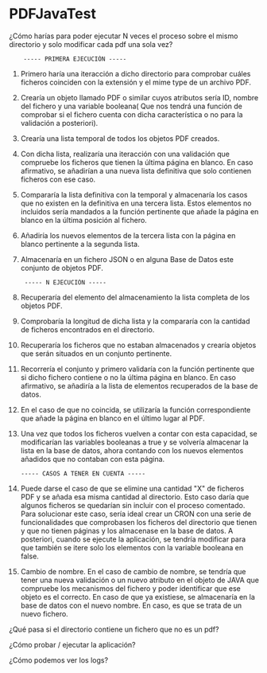 # PDFJavaTest

¿Cómo harías para poder ejecutar N veces el proceso sobre el mismo directorio y solo modificar cada pdf una sola vez?

        ----- PRIMERA EJECUCIÓN -----
        
1. Primero haría una iteracción a dicho directorio para comprobar cuáles ficheros coinciden con la extensión y el mime type de un archivo PDF.
2. Crearía un objeto llamado PDF o similar cuyos atributos sería ID, nombre del fichero y una variable booleana( Que nos tendrá una función de comprobar si el fichero cuenta con dicha característica o no para la validación a posteriori).
3. Crearía una lista temporal de todos los objetos PDF creados.
4. Con dicha lista, realizaría una iteracción con una validación que compruebe los ficheros que tienen la última página en blanco. En caso afirmativo, se añadirían a una nueva lista definitiva que solo contienen ficheros con ese caso.
5. Compararía la lista definitiva con la temporal y almacenaría los casos que no existen en la definitiva en una tercera lista. Estos elementos no incluidos sería mandados a la función pertinente que añade la página en blanco en la última posición al fichero.
6. Añadiría los nuevos elementos de la tercera lista con la página en blanco pertinente a la segunda lista.
7. Almacenaría en un fichero JSON o en alguna Base de Datos este conjunto de objetos PDF.

        ----- N EJECUCIÓN -----
8. Recuperaría del elemento del almacenamiento la lista completa de los objetos PDF.
9. Comprobaría la longitud de dicha lista y la compararía con la cantidad de ficheros encontrados en el directorio.
10. Recuperaría los ficheros que no estaban almacenados y crearía objetos que serán situados en un conjunto pertinente.
11. Recorrería el conjunto y primero validaría con la función pertinente que si dicho fichero contiene o no la última página en blanco. En caso afirmativo, se añadiría a la lista de elementos recuperados de la base de datos.
12. En el caso de que no coincida, se utilizaría la función correspondiente que añade la página en blanco en el último lugar al PDF.
13. Una vez que todos los ficheros vuelven a contar con esta capacidad, se modificarían las variables booleanas a true y se volvería almacenar la lista en la base de datos, ahora contando con los nuevos elementos añadidos que no contaban con esta página.

        ----- CASOS A TENER EN CUENTA -----
        
1. Puede darse el caso de que se elimine una cantidad "X" de ficheros PDF y se añada esa misma cantidad al directorio. Esto caso daría que algunos ficheros se quedarían sin incluir con el proceso comentado. Para solucionar este caso, sería ideal crear un CRON con una serie de funcionalidades que comprobasen los ficheros del directorio que tienen y que no tienen páginas y los almacenase en la base de datos. A posteriori, cuando se ejecute la aplicación, se tendría modificar para que también se itere solo los elementos con la variable booleana en false.

2. Cambio de nombre. En el caso de cambio de nombre, se tendría que tener una nueva validación o un nuevo atributo en el objeto de JAVA que compruebe los mecanismos del fichero y poder identificar que ese objeto es el correcto. En caso de que ya existiese, se almacenaría en la base de datos con el nuevo nombre. En caso, es que se trata de un nuevo fichero. 

¿Qué pasa si el directorio contiene un fichero que no es un pdf?

¿Cómo probar / ejecutar la aplicación?

¿Cómo podemos ver los logs?
